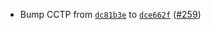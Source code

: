 - Bump CCTP from [`dc81b3e`](https://github.com/circlefin/noble-cctp/commit/dc81b3e0d566d195c869a213519fcecd38b020a5) to [`dce662f`](https://github.com/circlefin/noble-cctp/commit/dce662fac8c282e512140f3c08797a0c39746671) ([#259](https://github.com/strangelove-ventures/noble/pull/259))
